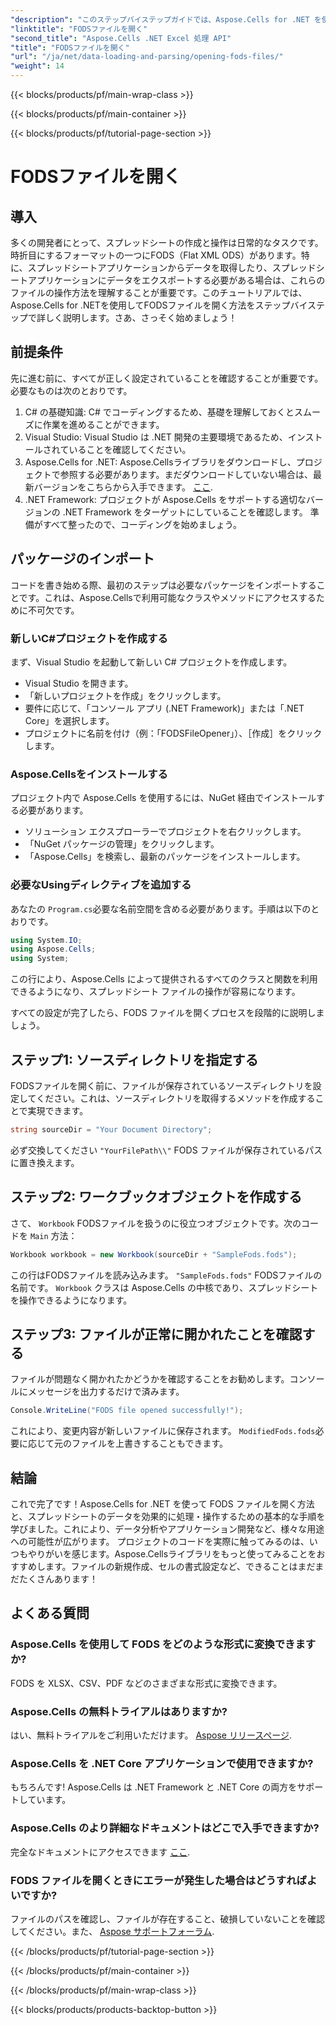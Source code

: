 ```yaml
---
"description": "このステップバイステップガイドでは、Aspose.Cells for .NET を使用してFODSファイルを開く方法を説明します。スプレッドシートのデータをシームレスに操作したい開発者に最適です。"
"linktitle": "FODSファイルを開く"
"second_title": "Aspose.Cells .NET Excel 処理 API"
"title": "FODSファイルを開く"
"url": "/ja/net/data-loading-and-parsing/opening-fods-files/"
"weight": 14
---
```


{{< blocks/products/pf/main-wrap-class >}}

{{< blocks/products/pf/main-container >}}

{{< blocks/products/pf/tutorial-page-section >}}

# FODSファイルを開く

## 導入
多くの開発者にとって、スプレッドシートの作成と操作は日常的なタスクです。時折目にするフォーマットの一つにFODS（Flat XML ODS）があります。特に、スプレッドシートアプリケーションからデータを取得したり、スプレッドシートアプリケーションにデータをエクスポートする必要がある場合は、これらのファイルの操作方法を理解することが重要です。このチュートリアルでは、Aspose.Cells for .NETを使用してFODSファイルを開く方法をステップバイステップで詳しく説明します。さあ、さっそく始めましょう！
## 前提条件
先に進む前に、すべてが正しく設定されていることを確認することが重要です。必要なものは次のとおりです。
1. C# の基礎知識: C# でコーディングするため、基礎を理解しておくとスムーズに作業を進めることができます。
2. Visual Studio: Visual Studio は .NET 開発の主要環境であるため、インストールされていることを確認してください。
3. Aspose.Cells for .NET: Aspose.Cellsライブラリをダウンロードし、プロジェクトで参照する必要があります。まだダウンロードしていない場合は、最新バージョンをこちらから入手できます。 [ここ](https://releases。aspose.com/cells/net/).
4. .NET Framework: プロジェクトが Aspose.Cells をサポートする適切なバージョンの .NET Framework をターゲットにしていることを確認します。
準備がすべて整ったので、コーディングを始めましょう。
## パッケージのインポート
コードを書き始める際、最初のステップは必要なパッケージをインポートすることです。これは、Aspose.Cellsで利用可能なクラスやメソッドにアクセスするために不可欠です。
### 新しいC#プロジェクトを作成する
まず、Visual Studio を起動して新しい C# プロジェクトを作成します。
- Visual Studio を開きます。
- 「新しいプロジェクトを作成」をクリックします。
- 要件に応じて、「コンソール アプリ (.NET Framework)」または「.NET Core」を選択します。
- プロジェクトに名前を付け（例：「FODSFileOpener」）、［作成］をクリックします。
### Aspose.Cellsをインストールする
プロジェクト内で Aspose.Cells を使用するには、NuGet 経由でインストールする必要があります。
- ソリューション エクスプローラーでプロジェクトを右クリックします。
- 「NuGet パッケージの管理」をクリックします。
- 「Aspose.Cells」を検索し、最新のパッケージをインストールします。
### 必要なUsingディレクティブを追加する
あなたの `Program.cs`必要な名前空間を含める必要があります。手順は以下のとおりです。
```csharp
using System.IO;
using Aspose.Cells;
using System;
```
この行により、Aspose.Cells によって提供されるすべてのクラスと関数を利用できるようになり、スプレッドシート ファイルの操作が容易になります。

すべての設定が完了したら、FODS ファイルを開くプロセスを段階的に説明しましょう。
## ステップ1: ソースディレクトリを指定する
FODSファイルを開く前に、ファイルが保存されているソースディレクトリを設定してください。これは、ソースディレクトリを取得するメソッドを作成することで実現できます。
```csharp
string sourceDir = "Your Document Directory";
```
必ず交換してください `"YourFilePath\\"` FODS ファイルが保存されているパスに置き換えます。
## ステップ2: ワークブックオブジェクトを作成する
さて、 `Workbook` FODSファイルを扱うのに役立つオブジェクトです。次のコードを `Main` 方法：
```csharp
Workbook workbook = new Workbook(sourceDir + "SampleFods.fods");
```
この行はFODSファイルを読み込みます。 `"SampleFods.fods"` FODSファイルの名前です。 `Workbook` クラスは Aspose.Cells の中核であり、スプレッドシートを操作できるようになります。
## ステップ3: ファイルが正常に開かれたことを確認する
ファイルが問題なく開かれたかどうかを確認することをお勧めします。コンソールにメッセージを出力するだけで済みます。
```csharp
Console.WriteLine("FODS file opened successfully!");
```

これにより、変更内容が新しいファイルに保存されます。 `ModifiedFods.fods`必要に応じて元のファイルを上書きすることもできます。
## 結論
これで完了です！Aspose.Cells for .NET を使って FODS ファイルを開く方法と、スプレッドシートのデータを効果的に処理・操作するための基本的な手順を学びました。これにより、データ分析やアプリケーション開発など、様々な用途への可能性が広がります。
プロジェクトのコードを実際に触ってみるのは、いつもやりがいを感じます。Aspose.Cellsライブラリをもっと使ってみることをおすすめします。ファイルの新規作成、セルの書式設定など、できることはまだまだたくさんあります！
## よくある質問
### Aspose.Cells を使用して FODS をどのような形式に変換できますか?
FODS を XLSX、CSV、PDF などのさまざまな形式に変換できます。
### Aspose.Cells の無料トライアルはありますか?
はい、無料トライアルをご利用いただけます。 [Aspose リリースページ](https://releases。aspose.com/).
### Aspose.Cells を .NET Core アプリケーションで使用できますか?
もちろんです! Aspose.Cells は .NET Framework と .NET Core の両方をサポートしています。
### Aspose.Cells のより詳細なドキュメントはどこで入手できますか?
完全なドキュメントにアクセスできます [ここ](https://reference。aspose.com/cells/net/).
### FODS ファイルを開くときにエラーが発生した場合はどうすればよいですか?
ファイルのパスを確認し、ファイルが存在すること、破損していないことを確認してください。また、 [Aspose サポートフォーラム](https://forum。aspose.com/c/cells/9).

{{< /blocks/products/pf/tutorial-page-section >}}

{{< /blocks/products/pf/main-container >}}

{{< /blocks/products/pf/main-wrap-class >}}

{{< blocks/products/products-backtop-button >}}